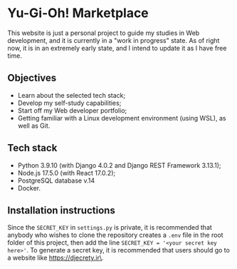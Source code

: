 # Yu-Gi-Oh! Marketplace

This website is just a personal project to guide my studies in Web development, and it is currently in a "work in progress" state. As of right now, it is in an extremely early state, and I intend to update it as I have free time.

## Objectives

-   Learn about the selected tech stack;
-   Develop my self-study capabilities;
-   Start off my Web developer portfolio;
-   Getting familiar with a Linux development environment (using WSL), as well as Git.

## Tech stack

-   Python 3.9.10 (with Django 4.0.2 and Django REST Framework 3.13.1);
-   Node.js 17.5.0 (with React 17.0.2);
-   PostgreSQL database v.14
-   Docker.

## Installation instructions

Since the `SECRET_KEY` in `settings.py` is private, it is recommended that anybody who wishes to clone the repository creates a `.env` file in the root folder of this project, then add the line `SECRET_KEY = '<your secret key here>'`. To generate a secret key, it is recommended that users should go to a website like https://djecrety.ir\.
